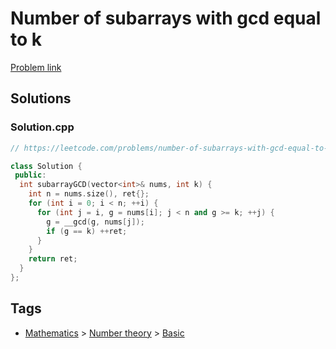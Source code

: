 # Number of subarrays with gcd equal to k

[Problem link](https://leetcode.com/problems/number-of-subarrays-with-gcd-equal-to-k/)

## Solutions


### Solution.cpp
```cpp
// https://leetcode.com/problems/number-of-subarrays-with-gcd-equal-to-k/

class Solution {
 public:
  int subarrayGCD(vector<int>& nums, int k) {
    int n = nums.size(), ret{};
    for (int i = 0; i < n; ++i) {
      for (int j = i, g = nums[i]; j < n and g >= k; ++j) {
        g = __gcd(g, nums[j]);
        if (g == k) ++ret;
      }
    }
    return ret;
  }
};
```
## Tags

* [Mathematics](/README.md#Mathematics) > [Number theory](/README.md#Mathematics-Number_theory) > [Basic](/README.md#Mathematics-Number_theory-Basic)

